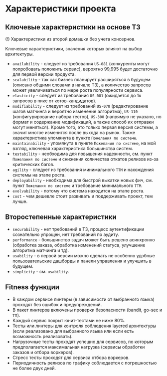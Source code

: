 # Характеристики проекта

## Ключевые характеристики на основе ТЗ
(!) Характеристики из второй домашки без учета консернов.

Ключевые характеристики, значения которых влияют на выбор архитектуры.
* `availability` - следует из требования `US-081` (конкуренты могут попробовать положить сервис), вероятно 99,995 будет достаточно для первой версии продукта. 
* `scalability` - так как бизнес планирует расширяться в будущем (описано общими словами в начале ТЗ), а количество запросов может увеличиваться по мере роста популярности сервиса.
* `elasticity` - следует из требования `US-081` (ожидается до 1к запросов в пике от котов-кандидатов).
* `modifiability` - следует из требований `US-070` (редактирование шагов матчинга и вероятно изменение алгоритма), `US-110` (конфигурирование набора тестов), `US-300` (напрямую не указано, но формат и содержание модификаций, а также способ их отправки могут меняться). Кроме того, это только первая версия системы, а значит многое изменится после выхода на рынок.
Также характеристика упомянута в пункте `Пожелания по системе`.
* `maintainability` - упомянута в пункте `Пожелания по системе`, на мой взгляд, ключевая характеристика большинства систем.
* `testability` - необходима для повышения надежности, см. пункт `Пожелания по системе` и снижения количества откатов релизов из-за критических багов.
* `agility` - следует из требования минимального `ТТМ` и нахождения системы на этапе роста.
* `deployability` - необходима для быстрой выкатки новых фич, см. пункт `Пожелания по системе` и требование минимального `ТТМ`.
* `evolvability` - потому что система находится на этапе роста.
* `cost` - чем дешевле стоит развивать и поддерживать проект, тем лучше.

## Второстепенные характеристики
* `securability` - нет требований в ТЗ, процесс аутентификации сознательно упрощен, нет требований по аудиту.
* `performance` - большинство задач может быть решено асинхронно (обработка заказа, обработка изменений статуса, улучшение алгоритма матчинга и тд).
* `usability` - в первой версии можно сделать не особенно удобные пользовательские дашборды и панели управления и улучшить в будущем.
* `simplicity` - см. `usability`.

## Fitness функции
- В каждом сервисе линтеры (в зависимости от выбранного языка) проходят без ошибок и предупреждений.
- В пакет линтеров включены проверки безопасности (bandit, go-sec и тп).
- Каждый сервис покрыт юнит-тестами не ниже 80%.
- Тесты или линтеры для контроля соблюдения layered архитектуры (если реализовано для выбранного языка или если есть возможность реализовать).
- Нагрузочные тесты проходят успешно для сервисов, по которым предполагается максимальная нагрузка (сервисы обработки заказов и отбора воркеров).
- Стресс тесты проходят для сервиса отбора воркеров.
- Периодичность релизов по графику соблюдается с погрешностью не более двух дней.
